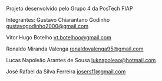 Projeto desenvolvido pelo Grupo 4 da PosTech FIAP

Integrantes: 
Gustavo Chiarantano Godinho
gustavogodinho2000@gmail.com

Vitor Hugo Botelho
vt.botelhoo@gmail.com

Ronaldo Miranda Valenga
ronaldovalenga95@gmail.com

Lucas Napoleão Arantes de Sousa
luknapoleao@hotmail.com

José Rafael da Silva Ferreira
josersf1@gmail.com 